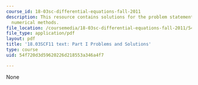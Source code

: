 ```yaml
---
course_id: 18-03sc-differential-equations-fall-2011
description: This resource contains solutions for the problem statements related to
  numerical methods.
file_location: /coursemedia/18-03sc-differential-equations-fall-2011/54f720d3d59620226d218553a346a4f7_MIT18_03SCF11_ps1_s3s.pdf
file_type: application/pdf
layout: pdf
title: '18.03SCF11 text: Part I Problems and Solutions'
type: course
uid: 54f720d3d59620226d218553a346a4f7

---
```

None